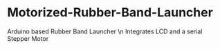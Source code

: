 # Motorized-Rubber-Band-Launcher
Arduino based Rubber Band Launcher
\n Integrates LCD and a serial Stepper Motor
